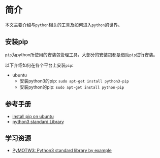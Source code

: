 # 简介

本文主要介绍与`python`相关的工具及如何进入`python`的世界。

## 安装pip

`pip`为python所使用的安装包管理工具，大部分的安装包都是借助`pip`进行安装。

以下介绍如何在各个平台上安装`pip`:

* ubuntu
  * 安装python3的pip: `sudo apt-get install python3-pip`
  * 安装python的pip: `sudo apt-get install python-pip`
  
## 参考手册

* [install pip on ubuntu](https://linuxize.com/post/how-to-install-pip-on-ubuntu-18.04/)
* [python3 standard Library](https://pymotw.com/3/index.html)

## 学习资源

* [PyMOTW3: Python3 standard library by example](https://pymotw.com/3/index.html)
